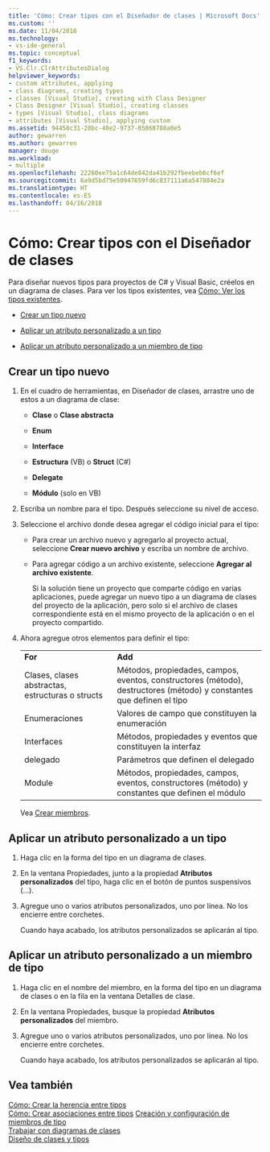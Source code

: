 ```yaml
---
title: 'Cómo: Crear tipos con el Diseñador de clases | Microsoft Docs'
ms.custom: ''
ms.date: 11/04/2016
ms.technology:
- vs-ide-general
ms.topic: conceptual
f1_keywords:
- VS.Clr.ClrAttributesDialog
helpviewer_keywords:
- custom attributes, applying
- class diagrams, creating types
- classes [Visual Studio], creating with Class Designer
- Class Designer [Visual Studio], creating classes
- types [Visual Studio], class diagrams
- attributes [Visual Studio], applying custom
ms.assetid: 94458c31-28bc-40e2-9737-85868788a0e5
author: gewarren
ms.author: gewarren
manager: douge
ms.workload:
- multiple
ms.openlocfilehash: 22260ee75a1c64de842da41b292fbeebeb6cf6ef
ms.sourcegitcommit: 6a9d5bd75e50947659fd6c837111a6a547884e2a
ms.translationtype: HT
ms.contentlocale: es-ES
ms.lasthandoff: 04/16/2018
---
```

# <a name="how-to-create-types-by-using-class-designer"></a>Cómo: Crear tipos con el Diseñador de clases
Para diseñar nuevos tipos para proyectos de C# y Visual Basic, créelos en un diagrama de clases. Para ver los tipos existentes, vea [Cómo: Ver los tipos existentes](how-to-view-existing-types.md).  
  
-   [Crear un tipo nuevo](#CreateType)  
  
-   [Aplicar un atributo personalizado a un tipo](#CustAttributeType)  
  
-   [Aplicar un atributo personalizado a un miembro de tipo](#CustAttributeMember)  
  
##  <a name="CreateType"></a> Crear un tipo nuevo  
  
1.  En el cuadro de herramientas, en Diseñador de clases, arrastre uno de estos a un diagrama de clase:  
  
    -   **Clase** o **Clase abstracta**  
  
    -   **Enum**  
  
    -   **Interface**  
  
    -   **Estructura** (VB) o **Struct** (C#)  
  
    -   **Delegate**  
  
    -   **Módulo** (solo en VB)  
  
2.  Escriba un nombre para el tipo. Después seleccione su nivel de acceso.  
  
3.  Seleccione el archivo donde desea agregar el código inicial para el tipo:  
  
    -   Para crear un archivo nuevo y agregarlo al proyecto actual, seleccione **Crear nuevo archivo** y escriba un nombre de archivo.  
  
    -   Para agregar código a un archivo existente, seleccione **Agregar al archivo existente**.  
  
         Si la solución tiene un proyecto que comparte código en varias aplicaciones, puede agregar un nuevo tipo a un diagrama de clases del proyecto de la aplicación, pero solo si el archivo de clases correspondiente está en el mismo proyecto de la aplicación o en el proyecto compartido.  
  
4.  Ahora agregue otros elementos para definir el tipo:  
  
    |||  
    |-|-|  
    |**For**|**Add**|  
    |Clases, clases abstractas, estructuras o structs|Métodos, propiedades, campos, eventos, constructores (método), destructores (método) y constantes que definen el tipo|  
    |Enumeraciones|Valores de campo que constituyen la enumeración|  
    |Interfaces|Métodos, propiedades y eventos que constituyen la interfaz|  
    |delegado|Parámetros que definen el delegado|  
    |Module|Métodos, propiedades, campos, eventos, constructores (método) y constantes que definen el módulo|  
  
     Vea [Crear miembros](creating-and-configuring-type-members.md#CreateMembers).  
  
##  <a name="CustAttributeType"></a> Aplicar un atributo personalizado a un tipo  
  
1.  Haga clic en la forma del tipo en un diagrama de clases.  
  
2.  En la ventana Propiedades, junto a la propiedad **Atributos personalizados** del tipo, haga clic en el botón de puntos suspensivos (...).  
  
3.  Agregue uno o varios atributos personalizados, uno por línea. No los encierre entre corchetes.  
  
     Cuando haya acabado, los atributos personalizados se aplicarán al tipo.  
  
##  <a name="CustAttributeMember"></a> Aplicar un atributo personalizado a un miembro de tipo  
  
1.  Haga clic en el nombre del miembro, en la forma del tipo en un diagrama de clases o en la fila en la ventana Detalles de clase.  
  
2.  En la ventana Propiedades, busque la propiedad **Atributos personalizados** del miembro.  
  
3.  Agregue uno o varios atributos personalizados, uno por línea. No los encierre entre corchetes.  
  
     Cuando haya acabado, los atributos personalizados se aplicarán al tipo.  
  
## <a name="see-also"></a>Vea también
[Cómo: Crear la herencia entre tipos](how-to-create-inheritance-between-types.md)  
[Cómo: Crear asociaciones entre tipos](how-to-create-associations-between-types.md)
[Creación y configuración de miembros de tipo](creating-and-configuring-type-members.md)   
[Trabajar con diagramas de clases](working-with-class-diagrams.md)   
[Diseño de clases y tipos](designing-classes-and-types.md)